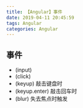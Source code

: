 ```yaml
---
title: 【Angular】事件
date: 2019-04-11 20:45:59
tags: Angular
categories: Angular
---
```

## 事件
+ (input)
+ (click)
+ (keyup) 敲击键盘时
+ (keyup.enter) 敲击回车时
+ (blur) 失去焦点时触发

